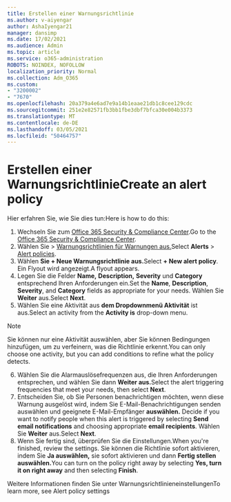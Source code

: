 ```yaml
---
title: Erstellen einer Warnungsrichtlinie
ms.author: v-aiyengar
author: AshaIyengar21
manager: dansimp
ms.date: 17/02/2021
ms.audience: Admin
ms.topic: article
ms.service: o365-administration
ROBOTS: NOINDEX, NOFOLLOW
localization_priority: Normal
ms.collection: Adm_O365
ms.custom:
- "3200002"
- "7670"
ms.openlocfilehash: 20a379a4e6ad7e9a14b1eaae21db1c8cee129cdc
ms.sourcegitcommit: 251e2e82571fb3bb1fbe3dbf7bfca30e004b3373
ms.translationtype: MT
ms.contentlocale: de-DE
ms.lasthandoff: 03/05/2021
ms.locfileid: "50464757"
---
```

# <a name="create-an-alert-policy"></a><span data-ttu-id="831be-102">Erstellen einer Warnungsrichtlinie</span><span class="sxs-lookup"><span data-stu-id="831be-102">Create an alert policy</span></span>

<span data-ttu-id="831be-103">Hier erfahren Sie, wie Sie dies tun:</span><span class="sxs-lookup"><span data-stu-id="831be-103">Here is how to do this:</span></span>

1. <span data-ttu-id="831be-104">Wechseln Sie zum [Office 365 Security & Compliance Center](https://go.microsoft.com/fwlink/p/?linkid=2077143).</span><span class="sxs-lookup"><span data-stu-id="831be-104">Go to the [Office 365 Security & Compliance Center](https://go.microsoft.com/fwlink/p/?linkid=2077143).</span></span>
1. <span data-ttu-id="831be-105">Wählen Sie   >  [Warnungsrichtlinien für Warnungen aus.](https://go.microsoft.com/fwlink/?linkid=2103208)</span><span class="sxs-lookup"><span data-stu-id="831be-105">Select **Alerts** > [Alert policies](https://go.microsoft.com/fwlink/?linkid=2103208).</span></span>
1. <span data-ttu-id="831be-106">Wählen **Sie + Neue Warnungsrichtlinie aus.**</span><span class="sxs-lookup"><span data-stu-id="831be-106">Select **+ New alert policy**.</span></span> <span data-ttu-id="831be-107">Ein Flyout wird angezeigt.</span><span class="sxs-lookup"><span data-stu-id="831be-107">A flyout appears.</span></span>
1. <span data-ttu-id="831be-108">Legen Sie die Felder **Name,** **Description,** **Severity** und **Category** entsprechend Ihren Anforderungen ein.</span><span class="sxs-lookup"><span data-stu-id="831be-108">Set the **Name**, **Description**, **Severity**, and **Category** fields as appropriate for your needs.</span></span> <span data-ttu-id="831be-109">Wählen Sie **Weiter** aus.</span><span class="sxs-lookup"><span data-stu-id="831be-109">Select **Next**.</span></span>
1. <span data-ttu-id="831be-110">Wählen Sie eine Aktivität aus **dem Dropdownmenü Aktivität** ist aus.</span><span class="sxs-lookup"><span data-stu-id="831be-110">Select an activity from the **Activity is** drop-down menu.</span></span>
> [!NOTE]
>  <span data-ttu-id="831be-111">Sie können nur eine Aktivität auswählen, aber Sie können Bedingungen hinzufügen, um zu verfeinern, was die Richtlinie erkennt.</span><span class="sxs-lookup"><span data-stu-id="831be-111">You can only choose one activity, but you can add conditions to refine what the policy detects.</span></span>
6. <span data-ttu-id="831be-112">Wählen Sie die Alarmauslösefrequenzen aus, die Ihren Anforderungen entsprechen, und wählen Sie dann **Weiter aus.**</span><span class="sxs-lookup"><span data-stu-id="831be-112">Select the alert triggering frequencies that meet your needs, then select **Next**.</span></span>
7. <span data-ttu-id="831be-113">Entscheiden Sie, ob Sie Personen benachrichtigen möchten, wenn diese Warnung ausgelöst wird, indem Sie E-Mail-Benachrichtigungen senden auswählen und geeignete E-Mail-Empfänger **auswählen.** </span><span class="sxs-lookup"><span data-stu-id="831be-113">Decide if you want to notify people when this alert is triggered by selecting **Send email notifications** and choosing appropriate **email recipients**.</span></span> <span data-ttu-id="831be-114">Wählen Sie **Weiter** aus.</span><span class="sxs-lookup"><span data-stu-id="831be-114">Select **Next**.</span></span>
8. <span data-ttu-id="831be-115">Wenn Sie fertig sind, überprüfen Sie die Einstellungen.</span><span class="sxs-lookup"><span data-stu-id="831be-115">When you're finished, review the settings.</span></span> <span data-ttu-id="831be-116">Sie können die Richtlinie sofort aktivieren, indem Sie **Ja auswählen,** sie sofort aktivieren und dann **Fertig stellen auswählen.**</span><span class="sxs-lookup"><span data-stu-id="831be-116">You can turn on the policy right away by selecting **Yes, turn it on right away** and then selecting **Finish**.</span></span>

<span data-ttu-id="831be-117">Weitere Informationen finden Sie unter Warnungsrichtlinieneinstellungen</span><span class="sxs-lookup"><span data-stu-id="831be-117">To learn more, see Alert policy settings</span></span>

